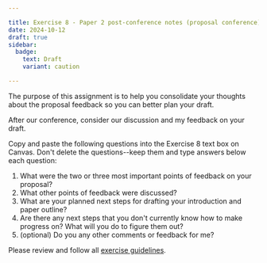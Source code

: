```yaml
---

title: Exercise 8 - Paper 2 post-conference notes (proposal conference)
date: 2024-10-12
draft: true
sidebar:
  badge:
    text: Draft
    variant: caution

---
```


The purpose of this assignment is to help you consolidate your thoughts about the proposal feedback so you can better plan your draft.

After our conference, consider our discussion and my feedback on your draft.

Copy and paste the following questions into the Exercise 8 text box on Canvas. Don't delete the questions--keep them and type answers below each question:

1. What were the two or three most important points of feedback on your proposal?
2. What other points of feedback were discussed?
3. What are your planned next steps for drafting your introduction and paper outline?
4. Are there any next steps that you don't currently know how to make progress on? What will you do to figure them out?
5. (optional) Do you any other comments or feedback for me?

Please review and follow all [exercise guidelines](/course-ntw2029/assignments/general/exercise-guidelines).
